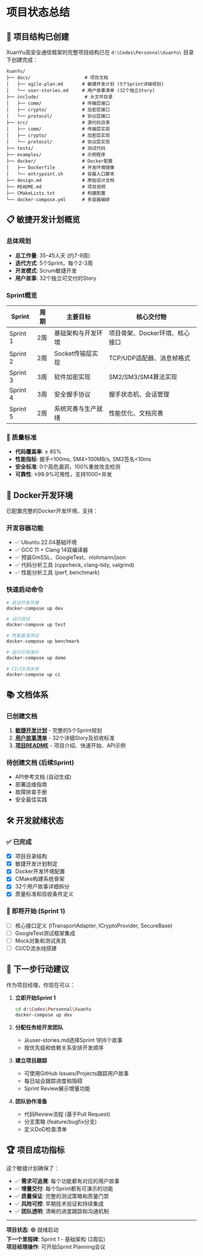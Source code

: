 # 项目状态总结

## 📁 项目结构已创建

XuanYu高安全通信框架的完整项目结构已在 `d:\Codes\Personnal\XuanYu\` 目录下创建完成：

```
XuanYu/
├── docs/                    # 项目文档
│   ├── agile-plan.md       # 敏捷开发计划 (5个Sprint详细规划)
│   └── user-stories.md     # 用户故事清单 (32个独立Story)
├── include/                 # 头文件目录
│   ├── comm/               # 传输层接口
│   ├── crypto/             # 加密层接口  
│   └── protocol/           # 协议层接口
├── src/                    # 源代码目录
│   ├── comm/               # 传输层实现
│   ├── crypto/             # 加密层实现
│   └── protocol/           # 协议层实现
├── tests/                  # 测试代码
├── examples/               # 示例程序
├── docker/                 # Docker配置
│   ├── Dockerfile          # 开发环境镜像
│   └── entrypoint.sh       # 容器入口脚本
├── design.md               # 原始设计文档
├── README.md               # 项目说明
├── CMakeLists.txt          # 构建配置
└── docker-compose.yml      # 多容器编排
```

## 📋 敏捷开发计划概览

### 总体规划
- **总工作量**: 35-45人天 (约7-9周)
- **迭代方式**: 5个Sprint，每个2-3周
- **开发模式**: Scrum敏捷开发
- **用户故事**: 32个独立可交付的Story

### Sprint概览

| Sprint | 周期 | 主要目标 | 核心交付物 |
|--------|------|---------|-----------|
| Sprint 1 | 2周 | 基础架构与开发环境 | 项目骨架、Docker环境、核心接口 |
| Sprint 2 | 2周 | Socket传输层实现 | TCP/UDP适配器、消息帧格式 |
| Sprint 3 | 3周 | 软件加密实现 | SM2/SM3/SM4算法实现 |
| Sprint 4 | 3周 | 安全握手协议 | 握手状态机、会话管理 |
| Sprint 5 | 2周 | 系统完善与生产就绪 | 性能优化、文档完善 |

### 🎯 质量标准
- **代码覆盖率**: ≥ 85%
- **性能指标**: 握手<100ms, SM4>100MB/s, SM2签名<10ms
- **安全标准**: 0个高危漏洞，100%重放攻击检测
- **可靠性**: ≥99.9%可用性，支持1000+并发

## 🚀 Docker开发环境

已配置完整的Docker开发环境，支持：

### 开发容器功能
- ✅ Ubuntu 22.04基础环境
- ✅ GCC 11 + Clang 14双编译器
- ✅ 预装GmSSL、GoogleTest、nlohmann/json
- ✅ 代码分析工具 (cppcheck, clang-tidy, valgrind)
- ✅ 性能分析工具 (perf, benchmark)

### 快速启动命令
```bash
# 启动开发环境
docker-compose up dev

# 运行测试
docker-compose up test

# 性能基准测试  
docker-compose up benchmark

# 运行示例演示
docker-compose up demo

# CI/CD流水线
docker-compose up ci
```

## 📚 文档体系

### 已创建文档
1. **[敏捷开发计划](docs/agile-plan.md)** - 完整的5个Sprint规划
2. **[用户故事清单](docs/user-stories.md)** - 32个详细Story及验收标准
3. **[项目README](README.md)** - 项目介绍、快速开始、API示例

### 待创建文档 (后续Sprint)
- API参考文档 (自动生成)
- 部署运维指南
- 故障排查手册
- 安全最佳实践

## 🛠️ 开发就绪状态

### ✅ 已完成
- [x] 项目目录结构
- [x] 敏捷开发计划制定
- [x] Docker开发环境配置
- [x] CMake构建系统骨架
- [x] 32个用户故事详细拆分
- [x] 质量标准和验收条件定义

### 🔄 即将开始 (Sprint 1)
- [ ] 核心接口定义 (ITransportAdapter, ICryptoProvider, SecureBase)
- [ ] GoogleTest测试框架集成
- [ ] Mock对象和测试夹具
- [ ] CI/CD流水线搭建

## 🎯 下一步行动建议

作为项目经理，你现在可以：

1. **立即开始Sprint 1**
   ```bash
   cd d:\Codes\Personnal\XuanYu
   docker-compose up dev
   ```

2. **分配任务给开发团队**
   - 从user-stories.md选择Sprint 1的6个故事
   - 按优先级和依赖关系安排开发顺序

3. **建立项目跟踪**
   - 可使用GitHub Issues/Projects跟踪用户故事
   - 每日站会跟踪进度和阻碍
   - Sprint Review展示增量功能

4. **团队协作准备**
   - 代码Review流程 (基于Pull Request)
   - 分支策略 (feature/bugfix分支)
   - 定义DoD检查清单

## 🏆 项目成功指标

这个敏捷计划确保了：
- ✅ **需求可追溯**: 每个功能都有对应的用户故事
- ✅ **增量交付**: 每个Sprint都有可演示的功能
- ✅ **质量保证**: 完整的测试策略和质量门禁
- ✅ **风险可控**: 早期技术验证和持续集成
- ✅ **团队透明**: 清晰的进度跟踪和沟通机制

---

**项目状态**: 🟢 就绪启动  
**下一个里程碑**: Sprint 1 - 基础架构 (2周后)  
**项目经理操作**: 可开始Sprint Planning会议
